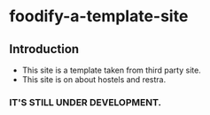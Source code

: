 # foodify-a-template-site

## Introduction
- This site is a template taken from third party site.
- This site is on about hostels and restra.

### IT'S STILL UNDER DEVELOPMENT.
